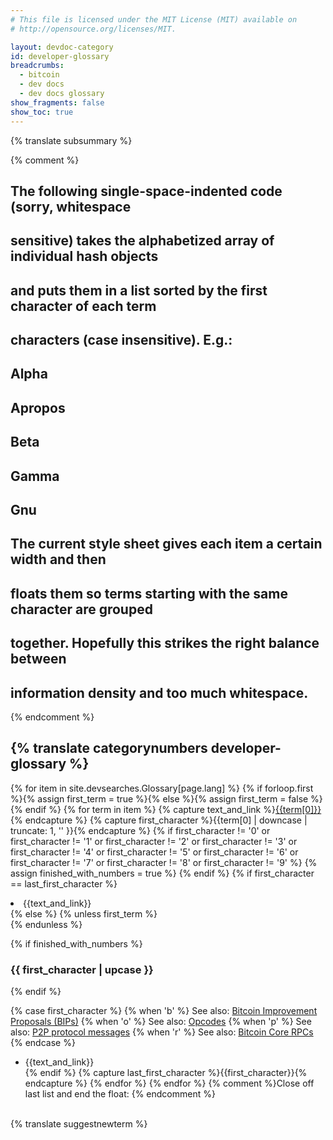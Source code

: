 ```yaml
---
# This file is licensed under the MIT License (MIT) available on
# http://opensource.org/licenses/MIT.

layout: devdoc-category
id: developer-glossary
breadcrumbs:
  - bitcoin
  - dev docs
  - dev docs glossary
show_fragments: false
show_toc: true
---
```


<div markdown="block" class="notice">
<span markdown="span">{% translate subsummary %}</span>
</div>

{% comment %}
## The following single-space-indented code (sorry, whitespace
## sensitive) takes the alphabetized array of individual hash objects
## and puts them in a list sorted by the first character of each term
## characters (case insensitive). E.g.:
##
##     Alpha
##     Apropos
##
##     Beta
##
##     Gamma
##     Gnu
##
## The current style sheet gives each item a certain width and then
## floats them so terms starting with the same character are grouped
## together. Hopefully this strikes the right balance between
## information density and too much whitespace.
{% endcomment %}
## {% translate categorynumbers developer-glossary %}
<!-- no subhead-links here -->
{% for item in site.devsearches.Glossary[page.lang] %}
{% if forloop.first %}{% assign first_term = true %}{% else %}{% assign first_term = false %}{% endif %}
{% for term in item %}
{% capture text_and_link %}<a href="{{term[1]}}">{{term[0]}}</a>{% endcapture %}
{% capture first_character %}{{term[0] | downcase | truncate: 1, '' }}{% endcapture %}
{% if first_character != '0' or
first_character != '1' or
first_character != '2' or
first_character != '3' or
first_character != '4' or
first_character != '5' or
first_character != '6' or
first_character != '7' or
first_character != '8' or
first_character != '9' %}
{% assign finished_with_numbers = true %}
{% endif %}
{% if first_character == last_first_character %}
<!-- Just new word  -->
<li markdown="span">{{text_and_link}}</li>
{% else %}
{% unless first_term %}
<!-- New first capital letter  -->
</ul><br class="clear">
{% endunless %}

  {% if finished_with_numbers %}
### {{ first_character | upcase }}
<!-- no subhead-links here -->
  {% endif %}

  {% case first_character %}
  {% when 'b' %}
   See also: [Bitcoin Improvement Proposals (BIPs)](https://github.com/bitcoin/bips#readme)
  {% when 'o' %}
   See also: [Opcodes](https://en.bitcoin.it/wiki/Script#Words)
  {% when 'p' %}
   See also: [P2P protocol messages](/en/developer-reference#data-messages)
  {% when 'r' %}
   See also: [Bitcoin Core RPCs](/en/developer-reference#rpc-quick-reference)
  {% endcase %}

  <ul class="wrapped_list">
  <li markdown="span">{{text_and_link}}</li>
 {% endif %}
 {% capture last_first_character %}{{first_character}}{% endcapture %}
{% endfor %}
{% endfor %}
{% comment %}Close off last list and end the float: {% endcomment %}
</ul><br class="clear">

<div markdown="block" class="notice">
<span markdown="span">{% translate suggestnewterm %}</span>
</div>

[1]: https://github.com/bitcoin-dot-org/bitcoin.org/issues/new?title=New%20glossary%20term%20suggestion:
